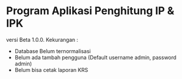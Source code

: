 # Program Aplikasi Penghitung IP & IPK

versi Beta 1.0.0.
Kekurangan :
- Database Belum ternormalisasi
- Belum ada tambah pengguna (Default username admin, password admin)
- Belum bisa cetak laporan KRS

